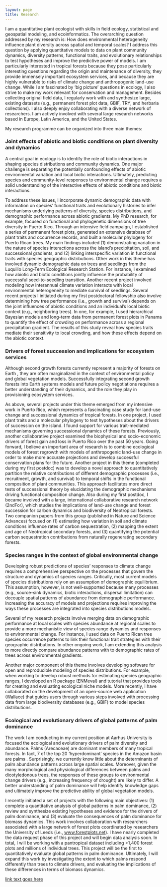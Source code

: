 ```yaml
---
layout: page
title: Research
---
```


I am a quantitative plant ecologist with skills in field ecology, statistical and geospatial modeling, and ecoinformatics.  The overarching question addressed by my research is: How does environmental heterogeneity influence plant diversity across spatial and temporal scales?  I address this question by applying quantitative models to data on plant community dynamics, diversity patterns, functional traits, and evolutionary relationships to test hypotheses and improve the predictive power of models.  I am particularly interested in tropical forests because they pose particularly interesting questions regarding the origin and maintenance of diversity, they provide immensely important ecosystem services, and because they are highly vulnerable to risks of climate change and anthropogenic land-use change.  While I am fascinated by ‘big picture’ questions in ecology, I also strive to make my work relevant for conservation and management.  Besides collecting original field data, I regularly work with and synthesize large, existing datasets (e.g., permanent forest plot data, GBIF, TRY, and herbaria collections).  I also deeply enjoy collaborating with a diverse network of researchers.  I am actively involved with several large research networks based in Europe, Latin America, and the United States.

My research programme can be organized into three main themes:

### Joint effects of abiotic and biotic conditions on plant diversity and dynamics
A central goal in ecology is to identify the role of biotic interactions in shaping species distributions and community dynamics. One major challenge is separating the potentially confounding effects of abiotic environmental variation and local biotic interactions.  Ultimately, predicting species and community-level responses to environmental change requires a solid understanding of the interactive effects of abiotic conditions and biotic interactions.

To address these issues, I incorporate dynamic demographic data with information on species’ functional traits and evolutionary histories to infer mechanisms underlying patterns of diversity, species distributions, and demographic performance across abiotic gradients.  My PhD research, for example, focused on functional and phylogenetic dimensions of tree diversity in Puerto Rico. Through an intensive field campaign, I established a series of permanent forest plots, generated an extensive database of plant traits and occurrence records, and built a molecular phylogeny for Puerto Rican trees.  My main findings included (1) demonstrating variation in the nature of species interactions across the island’s precipitation, soil, and successional gradients, and (2) linking interspecific variation in functional traits with species geographic distributions.  Other work in this theme has involved dynamic demographic data on trees and seedlings from the Luquillo Long-Term Ecological Research Station.  For instance, I examined how abiotic and biotic conditions jointly influence the probability of successful seed-to-seedling transition.  Another recent project involved modeling how interannual climate variation interacts with local environmental heterogeneity to mediate survival of seedlings.
Several recent projects I initiated during my first postdoctoral fellowship also involve determining how tree performance (i.e., growth and survival) depends on the joint influences of abiotic conditions and an individual’s local biotic context (e.g., neighboring trees).  In one, for example, I used hierarchical Bayesian models and long-term data from permanent forest plots in Panama to quantify the effect of crowding on performance across a regional precipitation gradient.  The results of this study reveal how species traits mediate their sensitivity to local crowding, and how these effects depend on the abiotic context.

### Drivers of forest succession and implications for ecosystem services
Although second growth forests currently represent a majority of forests on Earth , they are often marginalized in the context of environmental policy and global vegetation models. Successfully integrating second growth forests into Earth systems models and future policy negotiations requires a better understanding of their dynamics, and the role they play in provisioning ecosystem services. 

As above, several projects under this theme emerged from my intensive work in Puerto Rico, which represents a fascinating case study for land-use change and successional dynamics of tropical forests.  In one project, I used plant traits and a molecular phylogeny to test hypotheses about the drivers of succession on the island.  I found support for various trait-mediated mechanisms governing successional dynamics of these forests.  Previously, another collaborative project examined the biophysical and socio-economic drivers of forest gain and loss in Puerto Rico over the past 50 years.  Going forward, I believe an important area of research is to combine ecological models of forest regrowth with models of anthropogenic land-use change in order to make more accurate projections and develop successful conservation plans for the future.
Another project in this theme (completed during my first postdoc) was to develop a novel approach to quantitatively partition the relative contributions of different demographic processes (i.e., recruitment, growth, and survival) to temporal shifts in the functional composition of plant communities.  This approach facilitates more direct tests of successional theory by elucidating the demographic mechanisms driving functional composition change.  Also during my first postdoc, I became involved with a large, international collaborative research network (2ndFor), which studies the implications of land-use change and forest succession for carbon dynamics and biodiversity of Neotropical forests.  Two companion papers from this group (published in Nature and Science Advances) focused on (1) estimating how variation in soil and climate conditions influence rates of carbon sequestration, (2) mapping the extent and age of Neotropical secondary forests, and (3) quantifying the potential carbon sequestration contributions from naturally regenerating secondary forests.

### Species ranges in the context of global environmental change
Developing robust predictions of species’ responses to climate change requires a comprehensive perspective on the processes that govern the structure and dynamics of species ranges. Critically, most current models of species distributions rely on an assumption of demographic equilibrium.  This assumption, however, is not well-supported because many processes (e.g., source-sink dynamics, biotic interactions, dispersal limitation) can decouple spatial patterns of abundance from demographic performance. Increasing the accuracy of models and projections requires improving the ways these processes are integrated into species distributions models.

Several of my research projects involve merging data on demographic performance at local scales with species abundance at regional scales to provide a more mechanistic view of species range dynamics and responses to environmental change.  For instance, I used data on Puerto Rican tree species occurrence patterns to link their functional trait strategies with their geographic distributions.  In other ongoing work, I am extending this analysis to more directly compare abundance patterns with to demographic rates of trees across environmental gradients.

Another major component of this theme involves developing software for open and reproducible modeling of species distributions.  For example, when working to develop robust methods for estimating species geographic ranges, I developed an R package (ENMeval) and tutorial that provides tools for creating and evaluating ecological niche models.  More recently, I have collaborated on the development of an open-source web application (Wallace) that guides users through various steps involved with processing data from large biodiversity databases (e.g., GBIF) to model species distributions.

### Ecological and evolutionary drivers of global patterns of palm dominance
The work I am conducting in my current position at Aarhus University is focused the ecological and evolutionary drivers of palm diversity and abundance.  Palms (Arecaceae) are dominant members of many tropical forests.  In fact, 7 of the top 20 ‘hyperdominant’ species in the Amazon basin are palms .  Surprisingly, we currently know little about the determinants of palm abundance patterns across large spatial scales.  Moreover, given the many morphological and physiological differences between palms and dicotyledonous trees, the responses of these groups to environmental change drivers (e.g., increasing frequency of drought) are likely to differ.  A better understanding of palm dominance will help identify knowledge gaps and ultimately improve the predictive ability of global vegetation models.

I recently initiated a set of projects with the following main objectives: (1) complete a quantitative analysis of global patterns in palm dominance, (2) review and synthesize existing hypotheses and evidence for the drivers of palm dominance, and (3) evaluate the consequences of palm dominance for biomass dynamics.  This work involves collaboration with researchers associated with a large network of forest plots coordinated by researchers the University of Leeds (i.e., www.forestplots.net).  I have nearly completed the data request phase of this project and will begin data analysis soon.  In total, I will be working with a pantropical dataset including >1,400 forest plots and millions of individual trees.  This project will be the first to quantitatively evaluate global patterns in palm dominance.  Ultimately, I will expand this work by investigating the extent to which palms respond differently than trees to climate drivers, and evaluating the implications of these differences in terms of biomass dynamics.

[link text goes here]({{url}}/pdfs/filename.pdf)
